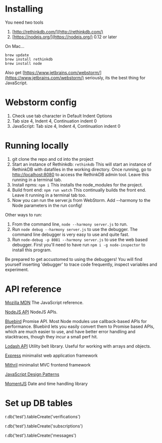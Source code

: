 

# Installing

You need two tools

1. [http://rethinkdb.com/](http://rethinkdb.com/)
2. [https://nodejs.org/](https://nodejs.org/) 0.12 or later

On Mac...
    
    brew update   
    brew install rethinkdb    
    brew install node

Also get [https://www.jetbrains.com/webstorm/](https://www.jetbrains.com/webstorm/) seriously, its the best thing for JavaScript.

# Webstorm config

1. Check use tab character in Default Indent Options
2. Tab size 4, Indent 4, Continuation indent 0
3. JavaScript: Tab size 4, Indent 4, Continuation indent 0

# Running locally

1. git clone the repo and cd into the project
1. Start an instance of Rethinkdb:  `rethinkdb` This will start an instance of RethinkDB with datafiles in the working directory. Once running, go to [http://localhost:8080](http://localhost:8080)
 to access the RethinkDB admin tool. Leave this running in a terminal tab.
1. Install npms: `npm i`  This installs the node_modules for the project.
1. Build front end: `npm run watch` This continually builds the front end. Leave it running in a terminal tab too.
1. Now you can run the server.js from WebStorm. Add --harmony to the Node parameters in the run config!

Other ways to run:

1. From the command line, `node --harmony server.js` to run.
1. Run `node debug --harmony server.js` to use the debugger. The command line debugger is very easy to use
and quite fast. 
1.  Run `node-debug -p 8081 --harmony server.js` to use the web based debugger. First you'll need to have run `npm i -g node-inspector` to install this program.

Be prepared to get accustomed to using the debuggers! You will find yourself inserting 'debugger' to trace code frequently, inspect variables and experiment.

# API reference

[Mozilla MDN](https://developer.mozilla.org/en-US/docs/Web/JavaScript) The JavaScript reference.

[NodeJS API](https://nodejs.org/api) NodeJS APIs.

[Bluebird](https://github.com/petkaantonov/bluebird/blob/master/API.md) Promise API. Most Node modules use callback-based APIs for performance.
Bluebird lets you easily convert them to Promise based APIs, which are much easier to use, and have better error handling and stacktraces, though they incur a small perf hit.
 
[Lodash API](https://lodash.com/docs) Utility belt library. Useful for working with arrays and objects.

[Express](http://expressjs.com) minimalist web application framework

[Mithril](https://lhorie.github.io/mithril) minimalist MVC frontend framework

[JavaScript Design Patterns](http://addyosmani.com/resources/essentialjsdesignpatterns/book/)

[MomentJS](http://momentjs.com/) Date and time handling library

# Set up DB tables

r.db('test').tableCreate('verifications')

r.db('test').tableCreate('subscriptions')

r.db('test').tableCreate('messages')
